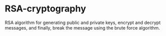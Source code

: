 # RSA-cryptography
RSA algorithm for generating public and private keys, encrypt and decrypt messages, and finally, break the message using the brute force algorithm.
